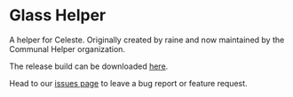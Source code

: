 # Glass Helper

A helper for Celeste. Originally created by raine and now maintained by the Communal Helper organization. 

The release build can be downloaded [here](https://gamebanana.com/mods/320996).

Head to our [issues page](https://github.com/CommunalHelper/GlassHelper/issues) to leave a bug report or feature request.